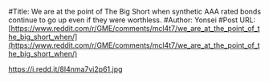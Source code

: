 #Title: We are at the point of The Big Short when synthetic AAA rated bonds continue to go up even if they were worthless.
#Author: Yonsei
#Post URL: [https://www.reddit.com/r/GME/comments/mcl4t7/we_are_at_the_point_of_the_big_short_when/](https://www.reddit.com/r/GME/comments/mcl4t7/we_are_at_the_point_of_the_big_short_when/)


https://i.redd.it/8l4nma7vi2p61.jpg